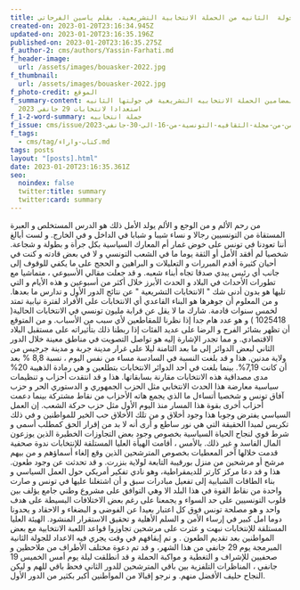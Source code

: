 ```yaml
---
title: قراءه في الجولة  الثانيه من الحملة الانتخابية التشريعية. بقلم ياسين الفرحاتي
created-on: 2023-01-20T23:16:34.945Z
updated-on: 2023-01-20T23:16:35.196Z
published-on: 2023-01-20T23:16:35.275Z
f_author-2: cms/authors/Yassin-Farhati.md
f_header-image:
  url: /assets/images/bouasker-2022.jpg
f_thumbnail:
  url: /assets/images/bouasker-2022.jpg
f_photo-credit: الموقع
f_summary-content: تحليل  لمضامين الحملة الانتخابيه التشريعية في جولتها الثانيه
  استعدادا لانتخابات 29 جانفي 2023
f_1-2-word-summary: جملة انتخابيه
f_issue: cms/issue/العدد-الثامن-من-مجلة-الثقافيه-التونسية-من-16-الى-30-جانفي-2023.md
f_tags:
  - cms/tag/كتاب-واراء.md
tags: posts
layout: "[posts].html"
date: 2023-01-20T23:16:35.361Z
seo:
  noindex: false
  twitter:title: summary
  twitter:card: summary
---
```

من رحم الألم و من الوجع و الألم يولد الأمل ذلك هو الدرس المستخلص و العبرة المستقاة من التونسيين رجالا و نساء شيبا و شبابا في الداخل و في الخارج. و لست أبالغ أننا تعودنا في تونس على خوض غمار أم المعارك السياسية بكل جرأة و بطولة و شجاعة. شخصيا لم أفقد الأمل أو الثقة يوما ما في الشعب التونسي و لا في بعض قادته و كنت في أحيان كثيرة أقدم المبررات و التعليلات و البراهين و الحجج على ما يكفي للوقوف إلى جانب أي رئيس يبدي صدقا تجاه أبناء شعبه. و قد جعلت مقالي الأسبوعي ، متماشيا مع تطورات الأحداث في البلاد و الحدث الأبرز خلال أكثر من أسبوعين و هذه الأيام و التي تليها  هو بدون أدنى شك " الانتخابات التشريعية " عن نتائج الدور الأول و تدارس ما بعدها. و من المعلوم أن  جوهرها هو  البناء القاعدي أي الانتخابات على الأفراد لفترة نيابية تمتد لخمس سنوات قادمة. شارك ما لا يقل عن قرابة مليون تونسي في الانتخابات الحالية( 1025418 ) و هو عدد هام جدا إذا نظرنا للمقاطعين لأي سبب من الأسباب. و من المتوقع أن تظهر بشائر الفرح و الرضا على عديد الفئات إذا ربطنا ذلك بتأثيراته على مستقبل البلاد الاقتصادي. و مما تجدر الإشارة إليه هو تواصل التصويت في مناطق معينة خلال الدور الثاني لبعض الدوائر إلى ما بعد الثامنة ليلا على غرار مدينة جربة و مدينة جرجيس من ولاية مدنين. هذا و قد بلغت النسبة في السادسة مساء من نفس اليوم ، نسبة 8,8 % بعد أن كانت 7,19%. بينما بلغت في أحد الدوائر الانتخابات بتطلعين و هي رمادة الذهيبة 20% مدى مصداقية هذه الانتخابات مقارنة بسابقاتها. هذا و قد انتقدت أحزاب و تنظيمات سياسية معارضة هذا الحدث الانتخابي مثل الحزب الجمهوري و الدستوري الحر و حزب آفاق تونس و شخصيا أتساءل ما الذي يجمع هاته الأحزاب من نقاط مشتركة بينما دعمت أحزاب أخرى بقوة هذا المسار منذ اليوم الأول مثل حزب حركة الشعب. إن العمل السياسي يفترض وجوبا هذا وجود أخلاق و من تلك الأخلاق حب الخير للمواطنين و في ذلك تكريس لمبدا الحقيقة التي هي نور ساطع و أرى أنه لا بد من إقرار الحق كمطلب أسمى و شرط قوي لنجاح الحياة السياسية بخصوص وجود بعض التجاوزات الخطيرة الذين يوزعون المال الفاسد و غير ذلك. بالأمس ، أقامت الهيأة العليا المستلقة للإنتخابات ندوة صحفية قدمت خلالها آخر المعطيات بخصوص المترشحين الذين وقع إلغاء أسماؤهم و من بيهم مرشح أو مرشحين من منزل بورقيبة التابعة لولاية بنزرت. و قد تحدثت عن وجود طعون. هذا و قد دعا مركز كارتر للديمقراطية، وهو نادي تفكير أمريكي حول العمل السياسي و بناء الطاقات الشبابية إلى تفعيل مبادرات سبق و أن اشتغلنا عليها في تونس و صارت واحدة من نقاط القوة في هذا البلد الا وهي التوافق على مشروع وطني جامع يؤلف بين قلوب التونسيين على حد السواء و يجمعنا على رغم بعض الاختلافات البسيطة على هدف واحد و هو مصلحة تونس فوق كل اعتبار بعيدا عن الفوضى و البضغاء و الاحقاد و يحدونا دوما امل كبير في إرساء الأمن و السلم الأهلية و تحقيق الاستقرار المنشود. الهيئة العليا المستلقة للإنتخابات نبهت و عثرت على مرشحين تجاوزوا قواعد اللعبة الانتخابية مع بعض المواطنين بعد تقديم الطعون . و تم إيقافهم في وقت يجري فيه الاعداد للجولة الثانية المبرمجة يوم 29 جانفي من هذا الشهر، و قد  تم دعوة مختلف الأطراف من ملاحظين و صحفيين للإشراف و التغطية و مواكبة الحملة و قد انطلقت ليلة  يوم أمس الخميس  19 جانفي ، المناظرات التلفزية بين باقي المترشحين للدور الثاني فحظ باقي للهم و ليكن النجاح حليف الأفضل منهم. و نرجو إقبالا من المواطنين أكبر بكثير من الدور الأول.